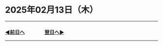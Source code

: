 # 2025年02月13日（木）

---

### [◀️前日へ](https://github.com/yuasys/chatty-journal/blob/main/2025/02/2025-02-12.md)&emsp;&emsp;&emsp;&emsp;[翌日へ▶️](https://github.com/yuasys/chatty-journal/blob/main/2025/02/2025-02-14.md)

---
